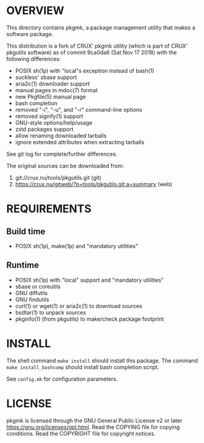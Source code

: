 OVERVIEW
========

This directory contains pkgmk, a package management utility that makes a
software package.

This distribution is a fork of CRUX' pkgmk utility (which is part of CRUX'
pkgutils software) as of commit 9ca0da6 (Sat Nov 17 2018) with the following
differences:
  * POSIX sh(1p) with "local"s exception instead of bash(1)
  * suckless' sbase support
  * aria2c(1) downloader support
  * manual pages in mdoc(7) format
  * new Pkgfile(5) manual page
  * bash completion
  * removed "-i", "-u", and "-r" command-line options
  * removed signify(1) support
  * GNU-style options/help/usage
  * zstd packages support
  * allow renaming downloaded tarballs
  * ignore extended attributes when extracting tarballs

See git log for complete/further differences.

The original sources can be downloaded from:
  1. git://crux.nu/tools/pkgutils.git                        (git)
  2. https://crux.nu/gitweb/?p=tools/pkgutils.git;a=summary  (web)


REQUIREMENTS
============

Build time
----------
  * POSIX sh(1p), make(1p) and "mandatory utilities"

Runtime
-------
  * POSIX sh(1p) with "local" support and "mandatory utilities"
  * sbase or coreutils
  * GNU diffutils
  * GNU findutils
  * curl(1) or wget(1) or aria2c(1) to download sources
  * bsdtar(1) to unpack sources
  * pkginfo(1) (from pkgutils) to make/check package footprint


INSTALL
=======

The shell command `make install` should install this package.  The command
`make install_bashcomp` should install bash completion script.

See `config.mk` for configuration parameters.


LICENSE
=======

pkgmk is licensed through the GNU General Public License v2 or later
<https://gnu.org/licenses/gpl.html>.
Read the COPYING file for copying conditions.
Read the COPYRIGHT file for copyright notices.

